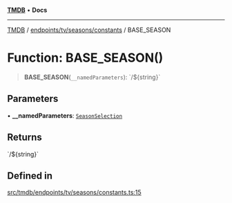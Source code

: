 [**TMDB**](../../../../../README.md) • **Docs**

***

[TMDB](../../../../../README.md) / [endpoints/tv/seasons/constants](../README.md) / BASE\_SEASON

# Function: BASE\_SEASON()

> **BASE\_SEASON**(`__namedParameters`): \`/$\{string\}\`

## Parameters

• **\_\_namedParameters**: [`SeasonSelection`](../type-aliases/SeasonSelection.md)

## Returns

\`/$\{string\}\`

## Defined in

[src/tmdb/endpoints/tv/seasons/constants.ts:15](https://github.com/Norviah/media-hub/blob/d809718af017974e095f312fcfa8bfdf58d3e3e5/src/tmdb/endpoints/tv/seasons/constants.ts#L15)

